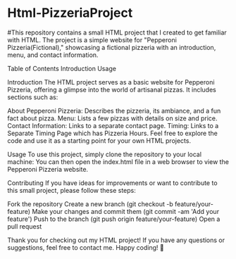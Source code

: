 # Html-PizzeriaProject
#This repository contains a small HTML project that I created to get familiar with HTML. The project is a simple website for "Pepperoni Pizzeria(Fictional)," showcasing a fictional pizzeria with an introduction, menu, and contact information.

Table of Contents
Introduction
Usage

Introduction
The HTML project serves as a basic website for Pepperoni Pizzeria, offering a glimpse into the world of artisanal pizzas. It includes sections such as:

About Pepperoni Pizzeria: Describes the pizzeria, its ambiance, and a fun fact about pizza.
Menu: Lists a few pizzas with details on size and price.
Contact Information: Links to a separate contact page.
Timing: Links to a Separate Timing Page which has Pizzeria Hours.
Feel free to explore the code and use it as a starting point for your own HTML projects.

Usage
To use this project, simply clone the repository to your local machine:
You can then open the index.html file in a web browser to view the Pepperoni Pizzeria website.

Contributing
If you have ideas for improvements or want to contribute to this small project, please follow these steps:

Fork the repository
Create a new branch (git checkout -b feature/your-feature)
Make your changes and commit them (git commit -am 'Add your feature')
Push to the branch (git push origin feature/your-feature)
Open a pull request

Thank you for checking out my HTML project! If you have any questions or suggestions, feel free to contact me. Happy coding! 🍕

